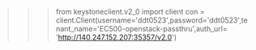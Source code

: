 >>> from keystoneclient.v2_0 import client
>>> con = client.Client(username='ddt0523',password='ddt0523',tenant_name='EC500-openstack-passthru',auth_url= 'http://140.247.152.207:35357/v2.0')


